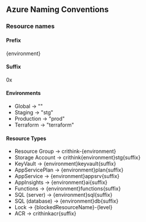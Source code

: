 ## Azure Naming Conventions

### Resource names
#### Prefix
{environment}

#### Suffix
0x

#### Environments
- Global -> ""
- Staging -> "stg"
- Production -> "prod"
- Terraform -> "terraform"

#### Resource Types
- Resource Group -> crithink-{environment}
- Storage Account -> crithink{environment}stg{suffix}
- KeyVault -> {environment}keyvault{suffix}
- AppServicePlan -> {environment}plan{suffix}
- AppService -> {environment}appsrv{suffix}
- AppInsights -> {environment}ai{suffix}
- Functions -> {environment}functions{suffix}
- SQL (server) -> {environment}sql{suffix}
- SQL (database) -> {environment}db{suffix}
- Lock -> {blockedResourceName}-{level}
- ACR -> crithinkacr{suffix}